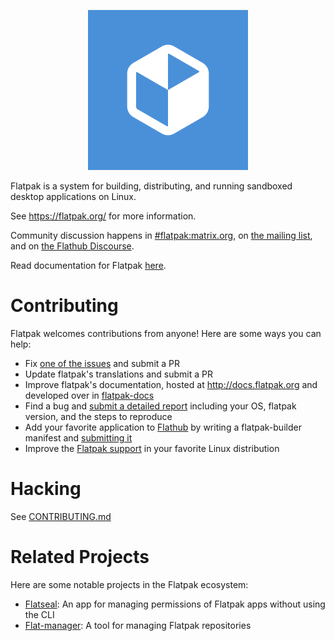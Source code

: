 <p align="center">
  <img src="https://github.com/flatpak/flatpak/blob/main/flatpak.png?raw=true" alt="Flatpak icon"/>
</p>

Flatpak is a system for building, distributing, and running sandboxed
desktop applications on Linux.

See https://flatpak.org/ for more information.

Community discussion happens in [#flatpak:matrix.org](https://matrix.to/#/#flatpak:matrix.org), on [the mailing list](https://lists.freedesktop.org/mailman/listinfo/flatpak), and on [the Flathub Discourse](https://discourse.flathub.org/).

Read documentation for Flatpak [here](https://docs.flatpak.org/en/latest/index.html).

# Contributing

Flatpak welcomes contributions from anyone! Here are some ways you can help:
* Fix [one of the issues](https://github.com/flatpak/flatpak/issues/) and submit a PR
* Update flatpak's translations and submit a PR
* Improve flatpak's documentation, hosted at http://docs.flatpak.org and developed over in [flatpak-docs](https://github.com/flatpak/flatpak-docs)
* Find a bug and [submit a detailed report](https://github.com/flatpak/flatpak/issues/new) including your OS, flatpak version, and the steps to reproduce
* Add your favorite application to [Flathub](https://flathub.org) by writing a flatpak-builder manifest and [submitting it](https://github.com/flathub/flathub/wiki/App-Submission)
* Improve the [Flatpak support](https://github.com/flatpak/flatpak/wiki/Distribution) in your favorite Linux distribution

# Hacking
See [CONTRIBUTING.md](CONTRIBUTING.md)

# Related Projects

Here are some notable projects in the Flatpak ecosystem:
* [Flatseal](https://github.com/tchx84/flatseal): An app for managing permissions of Flatpak apps without using the CLI
* [Flat-manager](https://github.com/flatpak/flat-manager): A tool for managing Flatpak repositories
